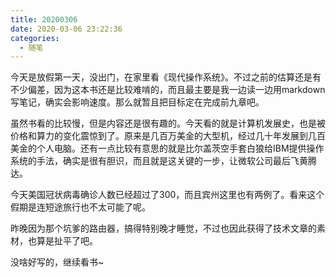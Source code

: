 ```yaml
---
title: 20200306
date: 2020-03-06 23:22:36
categories:
  - 随笔
---
```

今天是放假第一天，没出门，在家里看《现代操作系统》。不过之前的估算还是有不少偏差，因为这本书还是比较难啃的，而且最主要是我一边读一边用markdown写笔记，确实会影响速度。那么就暂且把目标定在完成前九章吧。

虽然书看的比较慢，但是内容还是很有趣的。今天看的就是计算机发展史，也是被价格和算力的变化震惊到了。原来是几百万美金的大型机，经过几十年发展到几百美金的个人电脑。还有一点比较有意思的就是比尔盖茨空手套白狼给IBM提供操作系统的手法，确实是很有胆识，而且就是这关键的一步，让微软公司最后飞黄腾达。

今天美国冠状病毒确诊人数已经超过了300，而且宾州这里也有两例了。看来这个假期是连短途旅行也不太可能了呢。

昨晚因为那个坑爹的路由器，搞得特别晚才睡觉，不过也因此获得了技术文章的素材，也算是扯平了吧。

没啥好写的，继续看书~